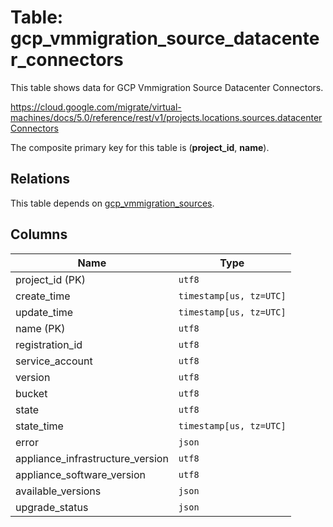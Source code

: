 # Table: gcp_vmmigration_source_datacenter_connectors

This table shows data for GCP Vmmigration Source Datacenter Connectors.

https://cloud.google.com/migrate/virtual-machines/docs/5.0/reference/rest/v1/projects.locations.sources.datacenterConnectors

The composite primary key for this table is (**project_id**, **name**).

## Relations

This table depends on [gcp_vmmigration_sources](gcp_vmmigration_sources).

## Columns

| Name          | Type          |
| ------------- | ------------- |
|project_id (PK)|`utf8`|
|create_time|`timestamp[us, tz=UTC]`|
|update_time|`timestamp[us, tz=UTC]`|
|name (PK)|`utf8`|
|registration_id|`utf8`|
|service_account|`utf8`|
|version|`utf8`|
|bucket|`utf8`|
|state|`utf8`|
|state_time|`timestamp[us, tz=UTC]`|
|error|`json`|
|appliance_infrastructure_version|`utf8`|
|appliance_software_version|`utf8`|
|available_versions|`json`|
|upgrade_status|`json`|